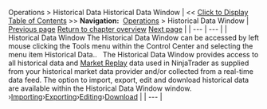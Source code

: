 ﻿
Operations \> Historical Data
Historical Data Window
| \<\< [Click to Display Table of Contents](historical_data_manager.md) \>\> **Navigation:**     [Operations](operations.md) \> Historical Data Window | [Previous page](window-linking-fx-correlation.md) [Return to chapter overview](operations.md) [Next page](loading_historical_data.md) |
| --- | --- |
| Historical Data Window The Historical Data Window can be accessed by left mouse clicking the Tools menu within the Control Center and selecting the menu item Historical Data..   The Historical Data Window provides access to all historical data and [Market Replay](playback.md) data used in NinjaTrader as supplied from your historical market data provider and/or collected from a real\-time data feed. The option to import, export, edit and download historical data are available within the Historical Data Window window.   ›[Importing](importing.md)›[Exporting](exporting.md)›[Editing](editing.md)›[Download](download.md) |
| --- |

